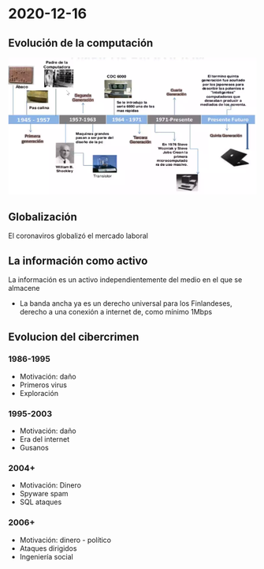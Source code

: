 # 2020-12-16

## Evolución de la computación

![](images/evolucion.png)

## Globalización

El coronaviros globalizó el mercado laboral

## La información como activo

La información es un activo independientemente del medio en el que se almacene

* La banda ancha ya es un derecho universal para los Finlandeses, derecho a una conexión a internet de, como mínimo 1Mbps

## Evolucion del cibercrimen

### 1986-1995

* Motivación: daño
* Primeros virus
* Exploración

### 1995-2003

* Motivación: daño
* Era del internet
* Gusanos

### 2004+

* Motivación: Dinero
* Spyware spam
* SQL ataques

### 2006+

* Motivación: dinero - político
* Ataques dirigidos
* Ingeniería social
  